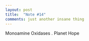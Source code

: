 ```yaml
---
layout: post
title:  "Note #14"
comments: just another insane thing
---
```

Monoamine Oxidases . Planet Hope

<!--more-->
